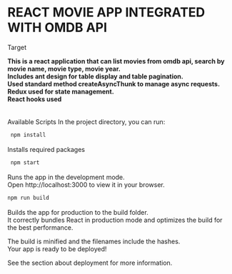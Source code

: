 # REACT MOVIE APP INTEGRATED WITH OMDB API

Target

**This is a react application that can list movies from omdb api, search by movie name, movie type, movie year.**<br/>
**Includes ant design for table display and table pagination.**<br/>
**Used standard method createAsyncThunk to manage async requests.**<br/>
**Redux used for state management.**<br/>
**React hooks used**<br/>
<br/><br/>
Available Scripts
In the project directory, you can run:

` npm install` <br/><br/>
Installs required packages

` npm start` <br/><br/>
Runs the app in the development mode.<br/>
Open http://localhost:3000 to view it in your browser.

`npm run build` <br/><br/>
Builds the app for production to the build folder.<br/>
It correctly bundles React in production mode and optimizes the build for the best performance.<br/>

The build is minified and the filenames include the hashes.<br/>
Your app is ready to be deployed!<br/>

See the section about deployment for more information.
